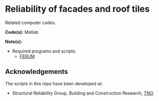 Reliability of facades and roof tiles
==============

Related computer codes.



__Code(s):__ Matlab



__Note(s):__ 
* Required programs and scripts:
	* [FERUM](http://www.ifma.fr/FERUM)


  
Acknowledgements
----------------

The scripts in this repo have been developed at:
* Structural Reliability Group, Building and Construction Research,  [TNO](https://www.tno.nl/en/).